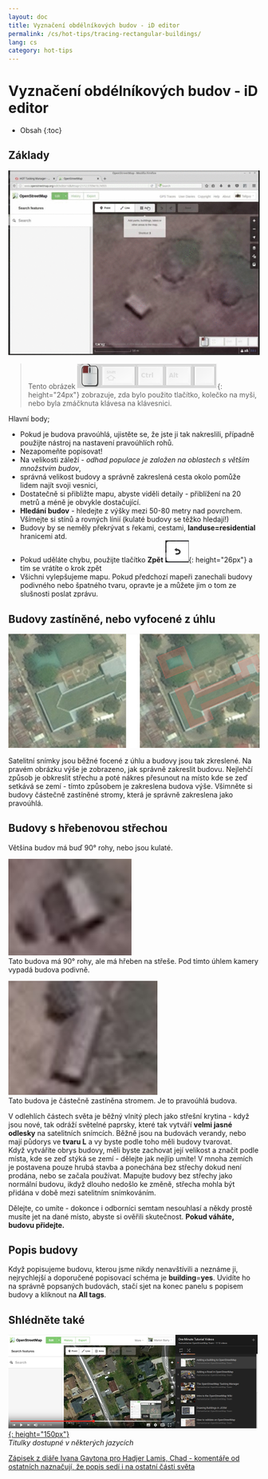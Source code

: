 ```yaml
---
layout: doc
title: Vyznačení obdélníkových budov - iD editor
permalink: /cs/hot-tips/tracing-rectangular-buildings/
lang: cs
category: hot-tips
---
```


Vyznačení obdélníkových budov - iD editor
============

- Obsah
{:toc}


Základy
----------

![Rectangular building][]  

> Tento obrázek ![keymon]{: height="24px"} zobrazuje, zda bylo použito tlačítko, kolečko na myši, nebo byla zmáčknuta klávesa na klávesnici.   

Hlavní body;  

- Pokud je budova pravoúhlá, ujistěte se, že jste ji tak nakreslili, případně použijte nástroj na nastavení pravoúhlích rohů.  
- Nezapomeňte popisovat!  
- Na velikosti záleží - *odhad populace je založen na oblastech s větším množstvím budov*,  
- správná velikost budovy a správně zakreslená cesta okolo pomůže lidem najít svoji vesnici,  
- Dostatečně si přibližte mapu, abyste viděli detaily - přiblížení na 20 metrů a méně je obvykle dostačující.  
- **Hledání budov** - hledejte z výšky mezi 50-80 metry nad povrchem. Všímejte si stínů a rovných línií (kulaté budovy se těžko hledají!)  
- Budovy by se neměly překrývat s řekami, cestami, **landuse=residential** hranicemi atd.  
- Pokud uděláte chybu, použijte tlačítko **Zpět** ![back arrow]{: height="26px"} a tím se vrátíte o krok zpět   
- Všichni vylepšujeme mapu. Pokud předchozí mapeři zanechali budovy podivného nebo špatného tvaru, opravte je a můžete jim o tom ze slušnosti poslat zprávu.  

Budovy zastíněné, nebo vyfocené z úhlu  
--------------------------------------

![building-obscured][]  

Satelitní snímky jsou běžné focené z úhlu a budovy jsou tak zkreslené. Na pravém obrázku výše je zobrazeno, jak správně zakreslit budovu. Nejlehčí způsob je obkreslit střechu a poté nákres přesunout na místo kde se zeď setkává se zemí - tímto způsobem je zakreslena budova výše. Všimněte si budovy částečně zastíněné stromy, která je správně zakreslena jako pravoúhlá. 

Budovy s hřebenovou střechou
----------------------------
 
Většina budov má buď 90° rohy, nebo jsou kulaté.  

![building-ridge][]  
Tato budova má 90° rohy, ale má hřeben na střeše. Pod tímto úhlem kamery vypadá budova podivně.  

![building-tree-ridge][]  
Tato budova je částečně zastíněna stromem. Je to pravoúhlá budova.  

V odlehlích částech světa je běžný vlnitý plech jako střešní krytina - když jsou nové, tak odráží světelné paprsky, které tak vytváří **velmi jasné odlesky** na satelitních snímcích. Běžně jsou na budovách verandy, nebo mají půdorys ve **tvaru L** a vy byste podle toho měli budovy tvarovat.  
Když vytváříte obrys budovy, měli byste zachovat její velikost a značit podle místa, kde se zeď stýká se zemí - dělejte jak nejlíp umíte! V mnoha zemích je postavena pouze hrubá stavba a ponechána bez střechy dokud není prodána, nebo se začala používat. Mapujte budovy bez střechy jako normální budovu, ikdyž dlouho nedošlo ke změně, střecha mohla být přidána v době mezi satelitním snímkováním.  

Dělejte, co umíte - dokonce i odborníci semtam nesouhlasí a někdy prostě musíte jet na dané místo, abyste si ověřili skutečnost. **Pokud váháte, budovu přidejte.**  

Popis budovy
-------------

Když popisujeme budovu, kterou jsme nikdy nenavštívili a neznáme ji, nejrychlejší a doporučené popisovací schéma je **building**=**yes**. Uvidíte ho na správně popsaných budovách, stačí sjet na konec panelu s popisem budovy a kliknout na **All tags**. 

Shlédněte také  
---------

[![building-video]{: height="150px"}](https://www.youtube.com/watch?v=VPJz-AucqF4&index=7&list=PLb9506_-6FMHZ3nwn9heri3xjQKrSq1hN "Humanitarian OpenStreetMap Team výukové videa - Přidání budovy do OpenStreetMap")  
*Titulky dostupné v některých jazycích*  

[Zápisek z diáře Ivana Gaytona pro Hadjer Lamis, Chad - komentáře od ostatních naznačují, že popis sedí i na ostatní části světa](https://www.openstreetmap.org/user/IvanGayton/diary/38612)



[Rectangular building]: /images/hot-tips/rectangular_building.gif "Zakreslení obdélníkové budovy, zarovnání rohů a přidání popisů."
[keymon]:/images/hot-tips/keymon.png
[building-ridge]: /images/hot-tips/building-ridge.png
[back arrow]: /images/beginner/back-arrow.png
[building-tree-ridge]: /images/hot-tips/building-tree-ridge.png
[building-obscured]: /images/hot-tips/buildings-obscured-traced-1.png "Před a po - zakreslení budovy vyfocené pod úhlem"
[building-video]: /images/hot-tips/building-video.png "Humanitarian OpenStreetMap Team výukové videa - Přidání budovy do OpenStreetMap"